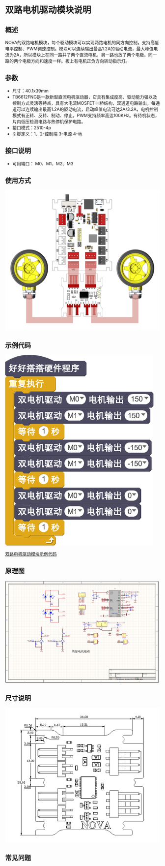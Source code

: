 # 双路电机驱动模块说明

## 概述
NOVA的双路电机模块，每个驱动模块可以实现两路电机的同方向控制，支持高低电平控制、PWM调速控制。模块可以连续输出最高1.2A的驱动电流，最大峰值电流为2A，所以模块上在同一路并了两个直流电机，另一路也放了两个电极。同一路的两个电极方向和速度一样。板上有电机正负方向转动指示灯。

## 参数
- 尺寸：40.1x39mm
- TB6612FNG是一款新型直流电机驱动器，它具有集成度高、驱动能力强以及控制方式灵活等特点，具有大电流MOSFET-H桥结构，双通道电路输出，每通道可以连续输出最高1.2A的驱动电流，启动峰值电流可达2A/3.2A，电机控制模式有正转、反转、制动、停止。PWM支持频率高达100KHz。有待机状态，片内低压检测电路与热停机保护电路。
- 接口模式：2510-4p
- 引脚定义：1、2-控制端 3-电源 4-地

## 接口说明
- 可用端口： M0、M1、M2、M3

## 使用方式
![](./images/57.png)

## 示例代码
![](./images/58.png)

[双路电机驱动模块示例代码](http://www.haohaodada.com/show.php?id=950085)

## 原理图
![](./images/124.png)

## 尺寸说明
![](./images/125.png)

## 常见问题
